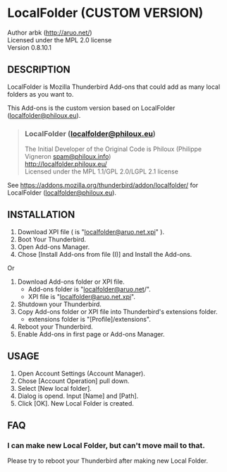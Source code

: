 # LocalFolder (CUSTOM VERSION)

Author arbk (http://aruo.net/)  
Licensed under the MPL 2.0 license  
Version 0.8.10.1  


## DESCRIPTION

LocalFolder is Mozilla Thunderbird Add-ons that could add as many local folders as you want to.  

This Add-ons is the custom version based on LocalFolder (localfolder@philoux.eu).  

> ### LocalFolder (localfolder@philoux.eu)
>  
> The Initial Developer of the Original Code is Philoux (Philippe Vigneron spam@philoux.info)  
> http://localfolder.philoux.eu/  
> Licensed under the MPL 1.1/GPL 2.0/LGPL 2.1 license  

See https://addons.mozilla.org/thunderbird/addon/localfolder/ for LocalFolder (localfolder@philoux.eu).  


## INSTALLATION

1. Download XPI file ( is "localfolder@aruo.net.xpi" ).  
2. Boot Your Thunderbird.  
3. Open Add-ons Manager.  
4. Chose [Install Add-ons from file (I)] and Install the Add-ons.  

Or  

1. Download Add-ons folder or XPI file.  
    * Add-ons folder is "localfolder@aruo.net/".  
    * XPI file is "localfolder@aruo.net.xpi".  
2. Shutdown your Thunderbird.  
3. Copy Add-ons folder or XPI file into Thunderbird's extensions folder.  
    * extensions folder is "[Profile]/extensions".  
4. Reboot your Thunderbird.  
5. Enable Add-ons in first page or Add-ons Manager.  


## USAGE

1. Open Account Settings (Account Manager).  
2. Chose [Account Operation] pull down.  
3. Select [New local folder].  
4. Dialog is opend. Input [Name] and [Path].  
5. Click [OK]. New Local Folder is created.  


## FAQ

### I can make new Local Folder, but can't move mail to that.

Please try to reboot your Thunderbird after making new Local Folder.  
